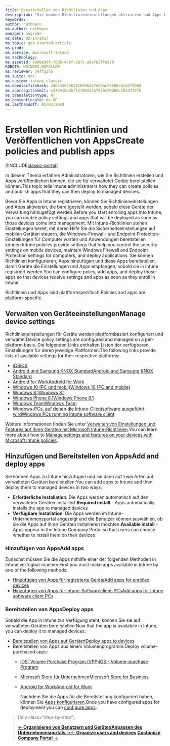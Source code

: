 ```yaml
---
title: Bereitstellen von Richtlinien und Apps
description: "Sie können Richtlinieneinstellungen aktivieren und Apps bereitstellen, die angewendet werden, sobald die Geräte für die Verwaltung registriert wurden."
keywords: 
author: nathbarn
ms.author: nathbarn
manager: angrobe
ms.date: 02/14/2017
ms.topic: get-started-article
ms.prod: 
ms.service: microsoft-intune
ms.technology: 
ms.assetid: e0d8e98f-7dd8-4cbf-887c-a9af63ffe970
ROBOTS: NOINDEX,NOFOLLOW
ms.reviewer: jeffgilb
ms.suite: ems
ms.custom: intune-classic
ms.openlocfilehash: 2d63450736391b5064a7e20ac57588cdc82f9068
ms.sourcegitcommit: e37e916e2bf14f092d3a767bc90d68c181d739fb
ms.translationtype: HT
ms.contentlocale: de-DE
ms.lasthandoff: 01/03/2018
---
```

# <a name="create-policies-and-publish-apps"></a><span data-ttu-id="ce619-103">Erstellen von Richtlinien und Veröffentlichen von Apps</span><span class="sxs-lookup"><span data-stu-id="ce619-103">Create policies and publish apps</span></span>

[!INCLUDE[classic-portal](../includes/classic-portal.md)]

<span data-ttu-id="ce619-104">In diesem Thema erfahren Administratoren, wie Sie Richtlinien erstellen und Apps veröffentlichen können, die sie für verwaltetet Geräte bereitstellen können.</span><span class="sxs-lookup"><span data-stu-id="ce619-104">This topic tells Intune administrators how they can create policies and publish apps that they can then deploy to managed devices.</span></span>

<span data-ttu-id="ce619-105">Bevor Sie Apps in Intune registrieren, können Sie Richtlinieneinstellungen und Apps aktivieren, die bereitgestellt werden, sobald diese Geräte der Verwaltung hinzugefügt werden.</span><span class="sxs-lookup"><span data-stu-id="ce619-105">Before you start enrolling apps into Intune, you can enable policy settings and apps that will be deployed as soon as those devices come into management.</span></span> <span data-ttu-id="ce619-106">Mit Intune-Richtlinien stehen Einstellungen bereit, mit deren Hilfe Sie die Sicherheitseinstellungen auf mobilen Geräten steuern, die Windows-Firewall- und Endpoint Protection-Einstellungen für Computer warten und Anwendungen bereitstellen können.</span><span class="sxs-lookup"><span data-stu-id="ce619-106">Intune policies provide settings that help you control the security settings on mobile devices, maintain Windows Firewall and Endpoint Protection settings for computers, and deploy applications.</span></span> <span data-ttu-id="ce619-107">Sie können Richtlinien konfigurieren, Apps hinzufügen und diese Apps bereitstellen, damit Geräte die Einstellungen und Apps empfangen, sobald sie in Intune registriert werden.</span><span class="sxs-lookup"><span data-stu-id="ce619-107">You can configure policy, add apps, and deploy those apps so that devices receive settings and apps as soon as they enroll in Intune.</span></span>

<span data-ttu-id="ce619-108">Richtlinien und Apps sind plattformspezifisch.</span><span class="sxs-lookup"><span data-stu-id="ce619-108">Policies and apps are platform-specific.</span></span>

## <a name="manage-device-settings"></a><span data-ttu-id="ce619-109">Verwalten von Geräteeinstellungen</span><span class="sxs-lookup"><span data-stu-id="ce619-109">Manage device settings</span></span>

 <span data-ttu-id="ce619-110">Richtlinieneinstellungen für Geräte werden plattformbasiert konfiguriert und verwaltet.</span><span class="sxs-lookup"><span data-stu-id="ce619-110">Device policy settings are configured and managed on a per-platform basis.</span></span> <span data-ttu-id="ce619-111">Die folgenden Links enthalten Listen der verfügbaren Einstellungen für deren jeweilige Plattformen:</span><span class="sxs-lookup"><span data-stu-id="ce619-111">The following links provide lists of available settings for their respective platforms:</span></span>

- [<span data-ttu-id="ce619-112">iOS</span><span class="sxs-lookup"><span data-stu-id="ce619-112">iOS</span></span>](/intune-classic/deploy-use/ios-policy-settings-in-microsoft-intune)
- [<span data-ttu-id="ce619-113">Android und Samsung KNOX Standard</span><span class="sxs-lookup"><span data-stu-id="ce619-113">Android and Samsung KNOX Standard</span></span>](/intune-classic/deploy-use/android-policy-settings-in-microsoft-intune)
- [<span data-ttu-id="ce619-114">Android for Work</span><span class="sxs-lookup"><span data-stu-id="ce619-114">Android for Work</span></span>](/intune-classic/deploy-use/android-for-work-policy-settings-in-microsoft-intune)
- [<span data-ttu-id="ce619-115">Windows 10 (PC und mobil)</span><span class="sxs-lookup"><span data-stu-id="ce619-115">Windows 10  (PC and mobile)</span></span>](/intune-classic/deploy-use/windows-10-policy-settings-in-microsoft-intune)
- [<span data-ttu-id="ce619-116">Windows 8.1</span><span class="sxs-lookup"><span data-stu-id="ce619-116">Windows 8.1</span></span>](/intune-classic/deploy-use/windows-configuration-policy-settings-in-microsoft-intune)
- [<span data-ttu-id="ce619-117">Windows Phone 8.1</span><span class="sxs-lookup"><span data-stu-id="ce619-117">Windows Phone 8.1</span></span>](/intune-classic/deploy-use/windows-phone-8-1-policy-settings-in-microsoft-intune)
- [<span data-ttu-id="ce619-118">Windows Team</span><span class="sxs-lookup"><span data-stu-id="ce619-118">Windows Team</span></span>](/intune-classic/deploy-use/windows-team-configuration-policy-settings-in-microsoft-intune)
- [<span data-ttu-id="ce619-119">Windows-PCs, auf denen die Intune-Clientsoftware ausgeführt wird</span><span class="sxs-lookup"><span data-stu-id="ce619-119">Windows PCs running Intune software client</span></span>](/intune-classic/deploy-use/policies-to-protect-windows-pcs-in-microsoft-intune)

<span data-ttu-id="ce619-120">Weitere Informationen finden Sie unter [Verwalten von Einstellungen und Features auf Ihren Geräten mit Microsoft Intune-Richtlinien](/intune-classic/deploy-use/manage-settings-and-features-on-your-devices-with-microsoft-intune-policies).</span><span class="sxs-lookup"><span data-stu-id="ce619-120">You can learn more about how to [Manage settings and features on your devices with Microsoft Intune policies](/intune-classic/deploy-use/manage-settings-and-features-on-your-devices-with-microsoft-intune-policies).</span></span>

## <a name="add-and-deploy-apps"></a><span data-ttu-id="ce619-121">Hinzufügen und Bereitstellen von Apps</span><span class="sxs-lookup"><span data-stu-id="ce619-121">Add and deploy apps</span></span>

<span data-ttu-id="ce619-122">Sie können Apps zu Intune hinzufügen und sie dann auf zwei Arten auf verwalteten Geräten bereitstellen:</span><span class="sxs-lookup"><span data-stu-id="ce619-122">You can add apps to Intune and then deploy them to managed devices in two ways:</span></span>
- <span data-ttu-id="ce619-123">**Erforderliche Installation**: Die Apps werden automatisch auf den verwalteten Geräten installiert.</span><span class="sxs-lookup"><span data-stu-id="ce619-123">**Required install** - Apps automatically installs the app to managed devices</span></span>
- <span data-ttu-id="ce619-124">**Verfügbare Installation**: Die Apps werden im Intune-Unternehmensportal angezeigt und die Benutzer können auswählen, ob sie die Apps auf ihren Geräten installieren möchten.</span><span class="sxs-lookup"><span data-stu-id="ce619-124">**Available install** - Apps appear in the Intune Company Portal so that users can choose whether to install them on their devices</span></span>

### <a name="add-apps"></a><span data-ttu-id="ce619-125">Hinzufügen von Apps</span><span class="sxs-lookup"><span data-stu-id="ce619-125">Add apps</span></span>

<span data-ttu-id="ce619-126">Zunächst müssen Sie die Apps mithilfe einer der folgenden Methoden in Intune verfügbar machen:</span><span class="sxs-lookup"><span data-stu-id="ce619-126">First you must make apps available in Intune by one of the following methods:</span></span>
- [<span data-ttu-id="ce619-127">Hinzufügen von Apps für registrierte Geräte</span><span class="sxs-lookup"><span data-stu-id="ce619-127">Add apps for enrolled devices</span></span>](/intune-classic/deploy-use/add-apps-for-mobile-devices-in-microsoft-intune)
- [<span data-ttu-id="ce619-128">Hinzufügen von Apps für Intune-Softwareclient-PCs</span><span class="sxs-lookup"><span data-stu-id="ce619-128">Add apps for Intune software client PCs</span></span>](/intune-classic/deploy-use/add-apps-for-windows-pcs-in-microsoft-intune)

### <a name="deploy-apps"></a><span data-ttu-id="ce619-129">Bereitstellen von Apps</span><span class="sxs-lookup"><span data-stu-id="ce619-129">Deploy apps</span></span>

<span data-ttu-id="ce619-130">Sobald die App in Intune zur Verfügung steht, können Sie sie auf verwalteten Geräten bereitstellen:</span><span class="sxs-lookup"><span data-stu-id="ce619-130">Now that the app is availabile in Intune, you can deploy it to managed devices:</span></span>
- [<span data-ttu-id="ce619-131">Bereitstellen von Apps auf Geräten</span><span class="sxs-lookup"><span data-stu-id="ce619-131">Deploy apps to devices</span></span>](/intune-classic/deploy-use/deploy-use/deploy-apps-in-microsoft-intune)
- <span data-ttu-id="ce619-132">Bereitstellen von Apps aus einem Volumenprogramm:</span><span class="sxs-lookup"><span data-stu-id="ce619-132">Deploy volume-purchased apps:</span></span>
  - [<span data-ttu-id="ce619-133">iOS: Volume Purchase Program (VPP)</span><span class="sxs-lookup"><span data-stu-id="ce619-133">iOS - Volume-purchase Program</span></span>](/intune-classic/deploy-use/manage-ios-apps-you-purchased-through-a-volume-purchase-program-with-microsoft-intune)
  - [<span data-ttu-id="ce619-134">Microsoft Store für Unternehmen</span><span class="sxs-lookup"><span data-stu-id="ce619-134">Microsoft Store for Business</span></span>](/intune-classic/deploy-use/manage-apps-you-purchased-from-the-windows-store-for-business-with-microsoft-intune)
  - [<span data-ttu-id="ce619-135">Android for Work</span><span class="sxs-lookup"><span data-stu-id="ce619-135">Android for Work</span></span>](/intune-classic/deploy-use/android-for-work-apps)

    <span data-ttu-id="ce619-136">Nachdem Sie die Apps für die Bereitstellung konfiguriert haben, können Sie [Apps konfigurieren](/intune-classic/deploy-use/monitor-apps-in-microsoft-intune).</span><span class="sxs-lookup"><span data-stu-id="ce619-136">Once you have configured apps for deployment you can [configure apps](/intune-classic/deploy-use/monitor-apps-in-microsoft-intune).</span></span>

> [!div class="step-by-step"]
> 
> <span data-ttu-id="ce619-137">[&larr; **Organisieren von Benutzern und Geräten**](.\start-with-a-paid-subscription-to-microsoft-intune-step-5.md)[**Anpassen des Unternehmensportals** &rarr;](/intune/company-portal-customize)</span><span class="sxs-lookup"><span data-stu-id="ce619-137">[&larr; **Organize users and devices**](.\start-with-a-paid-subscription-to-microsoft-intune-step-5.md)       [**Customize Company Portal** &rarr;](/intune/company-portal-customize)</span></span>  
